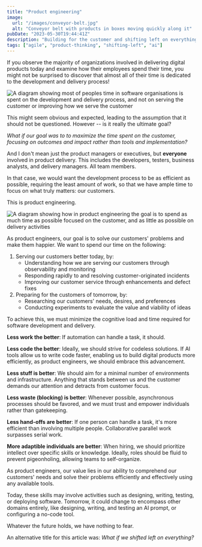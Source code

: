 ```yaml
---
title: "Product engineering"
image:
  url: "/images/conveyor-belt.jpg"
  alt: "Conveyor belt with products in boxes moving quickly along it"
pubDate: "2023-05-30T19:44:41Z"
description: "Building for the customer and shifting left on everything."
tags: ["agile", "product-thinking", "shifting-left", "ai"]
---
```


If you observe the majority of organizations involved in delivering digital products today and examine how their employees spend their time, you might not be surprised to discover that almost all of their time is dedicated to the development and delivery process!

![A diagram showing most of peoples time in software organisations is spent on the development and delivery process, and not on serving the customer or improving how we serve the customer](/images/product-engineering-current-state.png)

This might seem obvious and expected, leading to the assumption that it should not be questioned. However -- is it really the ultimate goal?

_What if our goal was to to maximize the time spent on the customer, focusing on outcomes and impact rather than tools and implementation?_

And I don't mean just the product managers or executives, but **everyone** involved in product delivery. This includes the developers, testers, business analysts, and delivery managers. All team members.

In that case, we would want the development process to be as efficient as possible, requiring the least amount of work, so that we have ample time to focus on what truly matters: our customers.

This is product engineering.

![A diagram showing how in product engineering the goal is to spend as much time as possible focused on the customer, and as little as possible on delivery activities](/images/product-engineering-goal.png)

As product engineers, our goal is to solve our customers' problems and make them happier. We want to spend our time on the following:

1. Serving our customers better today, by:
   - Understanding how we are serving our customers through observability and monitoring
   - Responding rapidly to and resolving customer-originated incidents
   - Improving our customer service through enhancements and defect fixes
2. Preparing for the customers of tomorrow, by:
   - Researching our customers' needs, desires, and preferences
   - Conducting experiments to evaluate the value and viability of ideas

To achieve this, we must minimize the cognitive load and time required for software development and delivery.

**Less work the better**: If automation can handle a task, it should.

**Less code the better**: Ideally, we should strive for codeless solutions. If AI tools allow us to write code faster, enabling us to build digital products more efficiently, as product engineers, we should embrace this advancement.

**Less stuff is better**: We should aim for a minimal number of environments and infrastructure. Anything that stands between us and the customer demands our attention and detracts from customer focus.

**Less waste (blocking) is better**: Whenever possible, asynchronous processes should be favored, and we must trust and empower individuals rather than gatekeeping.

**Less hand-offs are better**: If one person can handle a task, it's more efficient than involving multiple people. Collaborative parallel work surpasses serial work.

**More adaptible individuals are better**: When hiring, we should prioritize intellect over specific skills or knowledge. Ideally, roles should be fluid to prevent pigeonholing, allowing teams to self-organize.

As product engineers, our value lies in our ability to comprehend our customers' needs and solve their problems efficiently and effectively using any available tools.

Today, these skills may involve activities such as designing, writing, testing, or deploying software. Tomorrow, it could change to encompass other domains entirely, like designing, writing, and testing an AI prompt, or configuring a no-code tool.

Whatever the future holds, we have nothing to fear.

An alternative title for this article was: _What if we shifted left on everything?_
